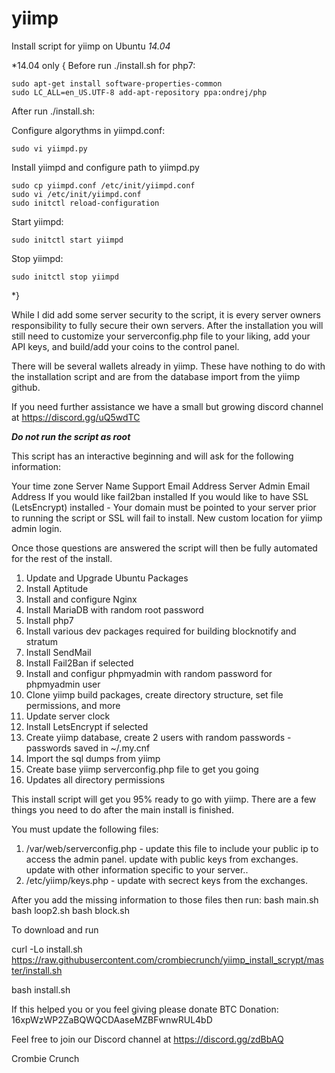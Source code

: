 # yiimp
Install script for yiimp on Ubuntu *14.04*

*14.04 only {
Before run ./install.sh for php7:

	sudo apt-get install software-properties-common
	sudo LC_ALL=en_US.UTF-8 add-apt-repository ppa:ondrej/php

After run ./install.sh:

Configure algorythms in yiimpd.conf:

	sudo vi yiimpd.py

Install yiimpd and configure path to yiimpd.py

	sudo cp yiimpd.conf /etc/init/yiimpd.conf
	sudo vi /etc/init/yiimpd.conf
	sudo initctl reload-configuration

Start yiimpd:

	sudo initctl start yiimpd

Stop yiimpd:

	sudo initctl stop yiimpd

*}

While I did add some server security to the script, it is every server owners responsibility to fully secure their own servers. After the installation you will still need to customize your serverconfig.php file to your liking, add your API keys, and build/add your coins to the control panel. 

There will be several wallets already in yiimp. These have nothing to do with the installation script and are from the database import from the yiimp github. 

If you need further assistance we have a small but growing discord channel at https://discord.gg/uQ5wdTC 

*****Do not run the script as root*****

This script has an interactive beginning and will ask for the following information:

Your time zone
Server Name 
Support Email Address
Server Admin Email Address
If you would like fail2ban installed
If you would like to have SSL (LetsEncrypt) installed - Your domain must be pointed to your server prior to running the script or SSL will fail to install. 
New custom location for yiimp admin login. 

Once those questions are answered the script will then be fully automated for the rest of the install. 

1. Update and Upgrade Ubuntu Packages
2. Install Aptitude
3. Install and configure Nginx
4. Install MariaDB with random root password
5. Install php7
6. Install various dev packages required for building blocknotify and stratum
7. Install SendMail
8. Install Fail2Ban if selected
9. Install and configur phpmyadmin with random password for phpmyadmin user
10. Clone yiimp build packages, create directory structure, set file permissions, and more
11. Update server clock
12. Install LetsEncrypt if selected
13. Create yiimp database, create 2 users with random passwords - passwords saved in ~/.my.cnf
14. Import the sql dumps from yiimp
15. Create base yiimp serverconfig.php file to get you going
16. Updates all directory permissions

This install script will get you 95% ready to go with yiimp. There are a few things you need to do after the main install is finished.

You must update the following files:

1. /var/web/serverconfig.php - update this file to include your public ip to access the admin panel. update with public keys from exchanges. update with other information specific to your server..
2. /etc/yiimp/keys.php - update with secrect keys from the exchanges. 

After you add the missing information to those files then run:
bash main.sh
bash loop2.sh
bash block.sh

To download and run 

curl -Lo install.sh https://raw.githubusercontent.com/crombiecrunch/yiimp_install_scrypt/master/install.sh

bash install.sh


If this helped you or you feel giving please donate BTC Donation: 16xpWzWP2ZaBQWQCDAaseMZBFwnwRUL4bD

Feel free to join our Discord channel at https://discord.gg/zdBbAQ

Crombie Crunch
